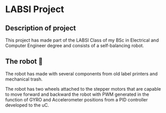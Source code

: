 # LABSI Project
## Description of project
This project has made part of the LABSI Class of my BSc in Electrical and Computer Engineer degree and consists of a self-balancing robot.

## The robot :robot: 

The robot has made with several components from old label printers and mechanical trash.

The robot has two wheels attached to the stepper motors that are capable to move forward and backward the robot with PWM generated in the function of GYRO and Accelerometer positions from a PID controller developed to the uC.